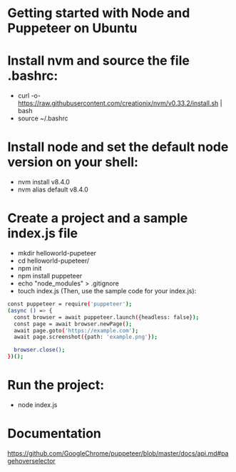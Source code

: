 # Getting started with Node and Puppeteer on Ubuntu
# Install nvm and source the file .bashrc:
- curl -o- https://raw.githubusercontent.com/creationix/nvm/v0.33.2/install.sh | bash
- source ~/.bashrc

# Install node and set the default node version on your shell:
- nvm install v8.4.0
- nvm alias default v8.4.0

# Create a project and a sample index.js file
- mkdir helloworld-pupeteer
- cd helloworld-pupeteer/
- npm init
- npm install puppeteer
- echo "node_modules" > .gitignore
- touch index.js
(Then, use the sample code for your index.js):

```sh
const puppeteer = require('puppeteer');
(async () => {
  const browser = await puppeteer.launch({headless: false});
  const page = await browser.newPage();
  await page.goto('https://example.com');
  await page.screenshot({path: 'example.png'});

  browser.close();
})();

```
# Run the project:
- node index.js

# Documentation
https://github.com/GoogleChrome/puppeteer/blob/master/docs/api.md#pagehoverselector
